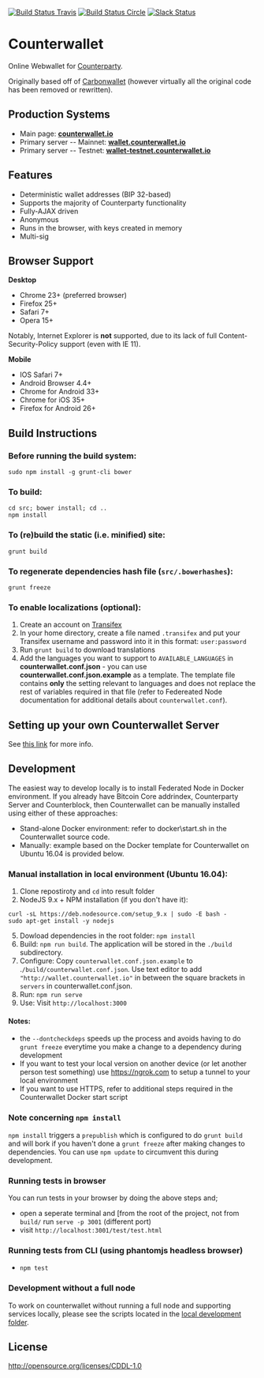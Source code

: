 [![Build Status Travis](https://travis-ci.org/CounterpartyXCP/counterwallet.svg?branch=develop)](https://travis-ci.org/CounterpartyXCP/counterwallet)
[![Build Status Circle](https://circleci.com/gh/CounterpartyXCP/counterwallet.svg?&style=shield)](https://circleci.com/gh/CounterpartyXCP/counterwallet)
[![Slack Status](http://slack.counterparty.io/badge.svg)](http://slack.counterparty.io)

Counterwallet
================

Online Webwallet for [Counterparty](http://www.counterparty.io).

Originally based off of [Carbonwallet](http://www.carbonwallet.com) (however virtually all the original code has been removed or rewritten).


Production Systems
-------------------

* Main page: **[counterwallet.io](https://counterwallet.io/)**
* Primary server -- Mainnet: **[wallet.counterwallet.io](https://wallet.counterwallet.io/)**
* Primary server -- Testnet: **[wallet-testnet.counterwallet.io](https://wallet-testnet.counterwallet.io/)**


Features
----------

- Deterministic wallet addresses (BIP 32-based)
- Supports the majority of Counterparty functionality
- Fully-AJAX driven
- Anonymous
- Runs in the browser, with keys created in memory
- Multi-sig

Browser Support
-------------------

**Desktop**

- Chrome 23+ (preferred browser)
- Firefox 25+
- Safari 7+
- Opera 15+

Notably, Internet Explorer is **not** supported, due to its lack of full Content-Security-Policy support (even with IE 11).

**Mobile**

- IOS Safari 7+
- Android Browser 4.4+
- Chrome for Android 33+
- Chrome for iOS 35+
- Firefox for Android 26+


Build Instructions
-------------------

### Before running the build system:
```
sudo npm install -g grunt-cli bower
```

### To build:
```
cd src; bower install; cd ..
npm install
```

### To (re)build the static (i.e. minified) site:
```
grunt build
```

### To regenerate dependencies hash file (```src/.bowerhashes```):
```
grunt freeze
```

### To enable localizations (optional):
1. Create an account on [Transifex](https://www.transifex.com/)
2. In your home directory, create a file named `.transifex` and put your Transifex username and password into it in this format: `user:password`
3. Run `grunt build` to download translations
4. Add the languages you want to support to `AVAILABLE_LANGUAGES` in **counterwallet.conf.json** - you can use **counterwallet.conf.json.example** as a template. The template file contains **only** the setting relevant to languages and does not replace the rest of variables required in that file (refer to Federeated Node documentation for additional details about `counterwallet.conf`).

Setting up your own Counterwallet Server
-----------------------------------------

See [this link](http://counterparty.io/docs/federated_node/) for more info.

Development
-----------

The easiest way to develop locally is to install Federated Node in Docker environment. If you already have Bitcoin Core addrindex, Counterparty Server and Counterblock, then Counterwallet can be manually installed using either of these approaches:

* Stand-alone Docker environment: refer to docker\start.sh in the Counterwallet source code.
* Manually: example based on the Docker template for Counterwallet on Ubuntu 16.04 is provided below.

### Manual installation in local environment (Ubuntu 16.04):
1. Clone repostiroty and `cd` into result folder
2. NodeJS 9.x + NPM installation (if you don't have it):
```
curl -sL https://deb.nodesource.com/setup_9.x | sudo -E bash -
sudo apt-get install -y nodejs
```
5. Dowload dependencies in the root folder: `npm install`
6. Build: `npm run build`. The application will be stored in the `./build` subdirectory.
4. Configure: Copy `counterwallet.conf.json.example` to .`/build/counterwallet.conf.json`. Use text editor to add `"http://wallet.counterwallet.io"` in between the square brackets in `servers` in counterwallet.conf.json.
6. Run: `npm run serve`
7. Use: Visit `http://localhost:3000`

#### Notes:

* the `--dontcheckdeps` speeds up the process and avoids having to do `grunt freeze` everytime you make a change to a dependency during development
* If you want to test your local version on another device (or let another person test something) use https://ngrok.com to setup a tunnel to your local environment
* If you want to use HTTPS, refer to additional steps required in the Counterwallet Docker start script

### Note concerning `npm install`
`npm install` triggers a `prepublish` which is configured to do `grunt build`
and will bork if you haven't done a `grunt freeze` after making changes to dependencies.
You can use `npm update` to circumvent this during development.

### Running tests in browser
You can run tests in your browser by doing the above steps and;
 - open a seperate terminal and [from the root of the project, not from `build/` run `serve -p 3001` (different port)
 - visit `http://localhost:3001/test/test.html`

### Running tests from CLI (using phantomjs headless browser)
 - `npm test`

### Development without a full node

To work on counterwallet without running a full node and supporting services locally, please see the scripts located in the [local development folder](local-development).


License
-------------------

http://opensource.org/licenses/CDDL-1.0

